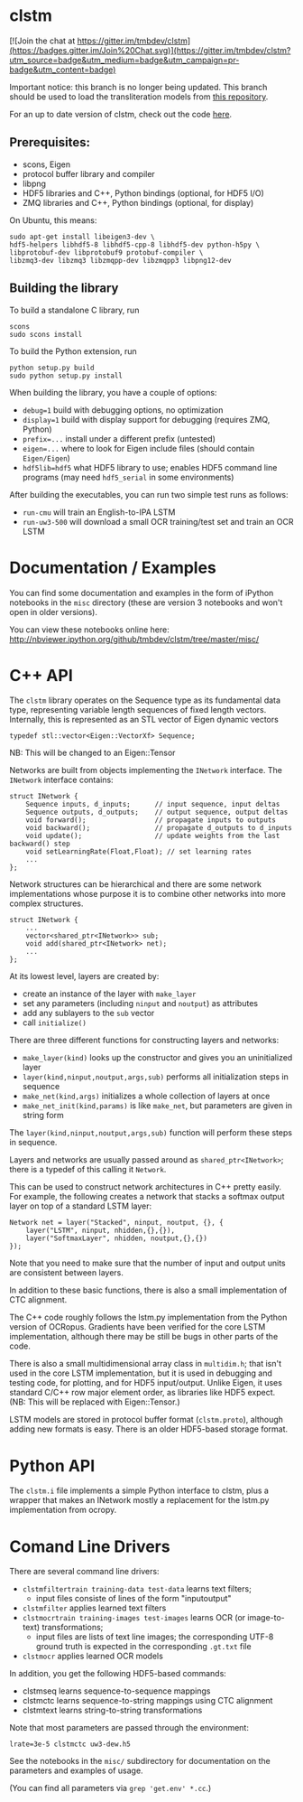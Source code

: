 # clstm

[![Join the chat at https://gitter.im/tmbdev/clstm](https://badges.gitter.im/Join%20Chat.svg)](https://gitter.im/tmbdev/clstm?utm_source=badge&utm_medium=badge&utm_campaign=pr-badge&utm_content=badge)

Important notice: this branch is no longer being updated. This branch should be used to load the transliteration models from [this repository](https://github.com/googlei18n/transliteration).

For an up to date version of clstm, check out the code [here](https://github.com/tmbdev/clstm).
    
## Prerequisites:

 - scons, Eigen
 - protocol buffer library and compiler
 - libpng
 - HDF5 libraries and C++, Python bindings (optional, for HDF5 I/O)
 - ZMQ libraries and C++, Python bindings (optional, for display)

On Ubuntu, this means:

    sudo apt-get install libeigen3-dev \
    hdf5-helpers libhdf5-8 libhdf5-cpp-8 libhdf5-dev python-h5py \
    libprotobuf-dev libprotobuf9 protobuf-compiler \                  
    libzmq3-dev libzmq3 libzmqpp-dev libzmqpp3 libpng12-dev

## Building the library

To build a standalone C library, run

    scons
    sudo scons install

To build the Python extension, run

    python setup.py build
    sudo python setup.py install
    
When building the library, you have a couple of options:

 - `debug=1` build with debugging options, no optimization
 - `display=1` build with display support for debugging (requires ZMQ, Python)
 - `prefix=...` install under a different prefix (untested)
 - `eigen=...` where to look for Eigen include files (should contain `Eigen/Eigen`)
 - `hdf5lib=hdf5` what HDF5 library to use; enables HDF5 command line programs (may need `hdf5_serial` in some environments)
    
After building the executables, you can run two simple test runs as follows:

 - `run-cmu` will train an English-to-IPA LSTM
 - `run-uw3-500` will download a small OCR training/test set and train an OCR LSTM


# Documentation / Examples

You can find some documentation and examples in the form of iPython notebooks in the `misc` directory
(these are version 3 notebooks and won't open in older versions).

You can view these notebooks online here:
http://nbviewer.ipython.org/github/tmbdev/clstm/tree/master/misc/

# C++ API

The `clstm` library operates on the Sequence type as its fundamental
data type, representing variable length sequences of fixed length vectors.
Internally, this is represented as an STL vector of Eigen dynamic vectors

    typedef stl::vector<Eigen::VectorXf> Sequence;

NB: This will be changed to an Eigen::Tensor

Networks are built from objects implementing the `INetwork` interface.
The `INetwork` interface contains:

    struct INetwork {
        Sequence inputs, d_inputs;      // input sequence, input deltas
        Sequence outputs, d_outputs;    // output sequence, output deltas
        void forward();                 // propagate inputs to outputs
        void backward();                // propagate d_outputs to d_inputs
        void update();                  // update weights from the last backward() step
        void setLearningRate(Float,Float); // set learning rates
        ...
    };

Network structures can be hierarchical and there are some network 
implementations whose purpose it is to combine other networks into more
complex structures.

    struct INetwork {
        ...
        vector<shared_ptr<INetwork>> sub;
        void add(shared_ptr<INetwork> net);
        ...
    };

At its lowest level, layers are created by:

 - create an instance of the layer with `make_layer`
 - set any parameters (including `ninput` and `noutput`) as
   attributes
 - add any sublayers to the `sub` vector
 - call `initialize()`

There are three different functions for constructing layers and networks:

 - `make_layer(kind)` looks up the constructor and gives you an uninitialized layer
 - `layer(kind,ninput,noutput,args,sub)` performs all initialization steps in sequence
 - `make_net(kind,args)` initializes a whole collection of layers at once
 - `make_net_init(kind,params)` is like `make_net`, but parameters are given in string form

The `layer(kind,ninput,noutput,args,sub)` function will perform 
these steps in sequence.

Layers and networks are usually passed around as `shared_ptr<INetwork>`;
there is a typedef of this calling it `Network`.

This can be used to construct network architectures in C++ pretty
easily. For example, the following creates a network that stacks
a softmax output layer on top of a standard LSTM layer:

    Network net = layer("Stacked", ninput, noutput, {}, {
        layer("LSTM", ninput, nhidden,{},{}),
        layer("SoftmaxLayer", nhidden, noutput,{},{})
    });

Note that you need to make sure that the number of input and
output units are consistent between layers.

In addition to these basic functions, there is also a small implementation
of CTC alignment.

The C++ code roughly follows the lstm.py implementation from the Python
version of OCRopus. Gradients have been verified for the core LSTM
implementation, although there may be still be bugs in other parts of
the code.

There is also a small multidimensional array class in `multidim.h`; that
isn't used in the core LSTM implementation, but it is used in debugging
and testing code, for plotting, and for HDF5 input/output. Unlike Eigen,
it uses standard C/C++ row major element order, as libraries like
HDF5 expect. (NB: This will be replaced with Eigen::Tensor.)

LSTM models are stored in protocol buffer format (`clstm.proto`), 
although adding new formats is easy. There is an older HDF5-based 
storage format.

# Python API

The `clstm.i` file implements a simple Python interface to clstm, plus
a wrapper that makes an INetwork mostly a replacement for the lstm.py
implementation from ocropy.

# Comand Line Drivers

There are several command line drivers:

  - `clstmfiltertrain training-data test-data` learns text filters;
    - input files consiste of lines of the form "input<tab>output<nl>"
  - `clstmfilter` applies learned text filters
  - `clstmocrtrain training-images test-images` learns OCR (or image-to-text) transformations;
    - input files are lists of text line images; the corresponding UTF-8 ground truth is expected in the corresponding `.gt.txt` file
  - `clstmocr` applies learned OCR models
 
 In addition, you get the following HDF5-based commands:

  - clstmseq learns sequence-to-sequence mappings
  - clstmctc learns sequence-to-string mappings using CTC alignment
  - clstmtext learns string-to-string transformations

Note that most parameters are passed through the environment:

    lrate=3e-5 clstmctc uw3-dew.h5
    
See the notebooks in the `misc/` subdirectory for documentation on the parameters and examples of usage.

(You can find all parameters via `grep 'get.env' *.cc`.)
